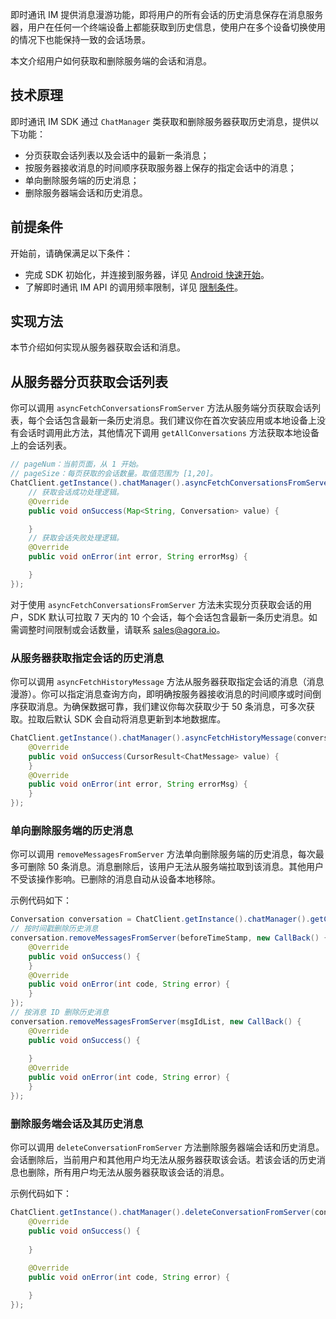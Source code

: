 即时通讯 IM 提供消息漫游功能，即将用户的所有会话的历史消息保存在消息服务器，用户在任何一个终端设备上都能获取到历史信息，使用户在多个设备切换使用的情况下也能保持一致的会话场景。

本文介绍用户如何获取和删除服务端的会话和消息。

## 技术原理

即时通讯 IM SDK 通过 `ChatManager` 类获取和删除服务器获取历史消息，提供以下功能：

- 分页获取会话列表以及会话中的最新一条消息；
- 按服务器接收消息的时间顺序获取服务器上保存的指定会话中的消息；
- 单向删除服务端的历史消息；
- 删除服务器端会话和历史消息。

## 前提条件

开始前，请确保满足以下条件：

- 完成 SDK 初始化，并连接到服务器，详见 [Android 快速开始](./agora_chat_get_started_android)。
- 了解即时通讯 IM API 的调用频率限制，详见 [限制条件](./agora_chat_limitation)。

## 实现方法

本节介绍如何实现从服务器获取会话和消息。

## 从服务器分页获取会话列表

你可以调用 `asyncFetchConversationsFromServer` 方法从服务端分页获取会话列表，每个会话包含最新一条历史消息。我们建议你在首次安装应用或本地设备上没有会话时调用此方法，其他情况下调用 `getAllConversations` 方法获取本地设备上的会话列表。

```java
// pageNum：当前页面，从 1 开始。
// pageSize：每页获取的会话数量。取值范围为 [1,20]。
ChatClient.getInstance().chatManager().asyncFetchConversationsFromServer(pageNum, pageSize, new ValueCallBack<Map<String, Conversation>>() {
    // 获取会话成功处理逻辑。
    @Override
    public void onSuccess(Map<String, Conversation> value) {

    }
    // 获取会话失败处理逻辑。
    @Override
    public void onError(int error, String errorMsg) {

    }
});
```

对于使用 `asyncFetchConversationsFromServer` 方法未实现分页获取会话的用户，SDK 默认可拉取 7 天内的 10 个会话，每个会话包含最新一条历史消息。如需调整时间限制或会话数量，请联系 [sales@agora.io](mailto:sales@agora.io)。

### 从服务器获取指定会话的历史消息

你可以调用 `asyncFetchHistoryMessage` 方法从服务器获取指定会话的消息（消息漫游）。你可以指定消息查询方向，即明确按服务器接收消息的时间顺序或时间倒序获取消息。为确保数据可靠，我们建议你每次获取少于 50 条消息，可多次获取。拉取后默认 SDK 会自动将消息更新到本地数据库。

```java
ChatClient.getInstance().chatManager().asyncFetchHistoryMessage(conversationId, conversationType, pageSize, startMsgId, new ValueCallBack<CursorResult<ChatMessage>>() {
    @Override
    public void onSuccess(CursorResult<ChatMessage> value) {
    }
    @Override
    public void onError(int error, String errorMsg) {
    }
});
```

### 单向删除服务端的历史消息

你可以调用 `removeMessagesFromServer` 方法单向删除服务端的历史消息，每次最多可删除 50 条消息。消息删除后，该用户无法从服务端拉取到该消息。其他用户不受该操作影响。已删除的消息自动从设备本地移除。

示例代码如下：

```java
Conversation conversation = ChatClient.getInstance().chatManager().getConversation(username);
// 按时间戳删除历史消息
conversation.removeMessagesFromServer(beforeTimeStamp, new CallBack() {
    @Override
    public void onSuccess() {
    }
    @Override
    public void onError(int code, String error) {
    }
});
// 按消息 ID 删除历史消息
conversation.removeMessagesFromServer(msgIdList, new CallBack() {
    @Override
    public void onSuccess() {
        
    }
    @Override
    public void onError(int code, String error) {
    }
});
```

### 删除服务端会话及其历史消息

你可以调用 `deleteConversationFromServer` 方法删除服务器端会话和历史消息。会话删除后，当前用户和其他用户均无法从服务器获取该会话。若该会话的历史消息也删除，所有用户均无法从服务器获取该会话的消息。

示例代码如下：

```java
ChatClient.getInstance().chatManager().deleteConversationFromServer(conversationId, conversationType, isDeleteServerMessage, new CallBack() {
    @Override
    public void onSuccess() {
        
    }
    
    @Override
    public void onError(int code, String error) {

    }
});
```